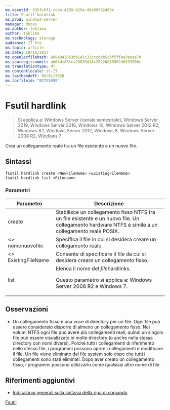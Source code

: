 ```yaml
---
ms.assetid: 835fc6f1-cc84-4189-b29a-dde90792469e
title: Fsutil hardlink
ms.prod: windows-server
manager: dmoss
ms.author: toklima
author: toklima
ms.technology: storage
audience: IT Pro
ms.topic: article
ms.date: 10/16/2017
ms.openlocfilehash: 860e843063db141c31cccdab5c3f5ffaa3a8aa7d
ms.sourcegitcommit: ab64dc83fca28039416c26226815502d0193500c
ms.translationtype: MT
ms.contentlocale: it-IT
ms.lasthandoff: 05/01/2020
ms.locfileid: "82725499"
---
```

# <a name="fsutil-hardlink"></a>Fsutil hardlink
> Si applica a: Windows Server (canale semestrale), Windows Server 2019, Windows Server 2016, Windows 10, Windows Server 2012 R2, Windows 8.1, Windows Server 2012, Windows 8, Windows Server 2008 R2, Windows 7

Crea un collegamento reale tra un file esistente e un nuovo file.

## <a name="syntax"></a>Sintassi

```
fsutil hardlink create <NewFileName> <ExistingFileName>
fsutil hardlink list <Filename>
```

### <a name="parameters"></a>Parametri

|Parametro|Descrizione|
|-------------|---------------|
|create|Stabilisce un collegamento fisso NTFS tra un file esistente e un nuovo file. Un collegamento hardware NTFS è simile a un collegamento reale POSIX.|
|\<> nomenuovofile|Specifica il file in cui si desidera creare un collegamento reale.|
|\<> ExistingFileName|Consente di specificare il file da cui si desidera creare un collegamento fisso.|
|list|Elenca il nome del *file*hardlinks.<p>Questo parametro si applica a: Windows Server 2008 R2 e Windows 7.|

## <a name="remarks"></a>Osservazioni

-   Un collegamento fisso è una voce di directory per un file. Ogni file può essere considerato disporre di almeno un collegamento fisso. Nei volumi NTFS ogni file può avere più collegamenti reali, quindi un singolo file può essere visualizzato in molte directory (o anche nella stessa directory con nomi diversi). Poiché tutti i collegamenti di riferimento nello stesso file, i programmi possono aprire i collegamenti e modificare il file. Un file viene eliminato dal file system solo dopo che tutti i collegamenti sono stati eliminati. Dopo aver creato un collegamento fisso, i programmi possono utilizzarlo come qualsiasi altro nome di file.

## <a name="additional-references"></a>Riferimenti aggiuntivi
- [Indicazioni generali sulla sintassi della riga di comando](command-line-syntax-key.md)

[Fsutil](Fsutil.md)


